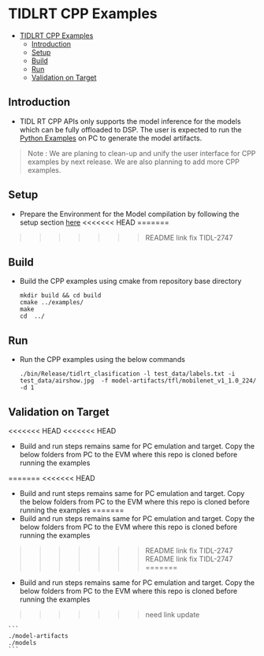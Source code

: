 # TIDLRT CPP Examples
- [TIDLRT CPP Examples](#tidlrt-cpp-examples)
  - [Introduction](#introduction)
  - [Setup](#setup)
  - [Build](#build)
  - [Run](#run)
  - [Validation on Target](#validation-on-target)


## Introduction
   - TIDL RT CPP APIs only supports the model inference for the models which can be fully offloaded to DSP. The user is expected  to run the [Python Examples](../osrt_python/README.md#python-example) on PC to generate the model artifacts.
> Note : We are planing to clean-up and unify the user interface for CPP examples by next release. We are also planning to add more CPP examples.

## Setup
- Prepare the Environment for the Model compilation by following the setup section [here](../../README.md#setup)
<<<<<<< HEAD
=======

>>>>>>> README link fix TIDL-2747

## Build 
  - Build the CPP examples using cmake from repository base directory
    ```
    mkdir build && cd build
    cmake ../examples/
    make
    cd  ../
    ```

## Run 
  - Run the CPP examples using the below commands
    ```
    ./bin/Release/tidlrt_clasification -l test_data/labels.txt -i test_data/airshow.jpg  -f model-artifacts/tfl/mobilenet_v1_1.0_224/ -d 1
    ```
## Validation on Target
<<<<<<< HEAD
<<<<<<< HEAD
- Build and run steps remains same for PC emulation and target. Copy the below folders from PC to the EVM where this repo is cloned before running the examples

=======
<<<<<<< HEAD
- Build and runt steps remains same for PC emulation and target. Copy the below folders from PC to the EVM where this repo is cloned before running the examples
=======
- Build and run steps remains same for PC emulation and target. Copy the below folders from PC to the EVM where this repo is cloned before running the examples
>>>>>>> README link fix TIDL-2747
>>>>>>> README link fix TIDL-2747
=======
- Build and run steps remains same for PC emulation and target. Copy the below folders from PC to the EVM where this repo is cloned before running the examples
>>>>>>> need link update
  
    ```
    ./model-artifacts
    ./models
    ```



